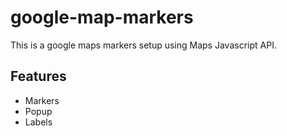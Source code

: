 # google-map-markers
This is a google maps markers setup using Maps Javascript API.

## Features
- Markers
- Popup
- Labels

